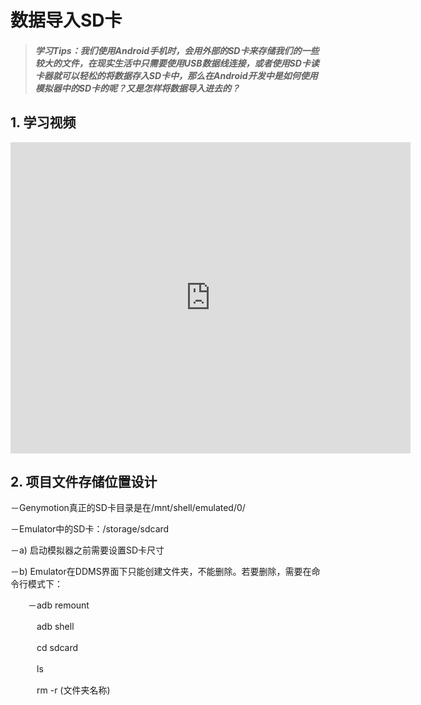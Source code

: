 # 数据导入SD卡

>##### 学习Tips：我们使用Android手机时，会用外部的SD卡来存储我们的一些较大的文件，在现实生活中只需要使用USB数据线连接，或者使用SD卡读卡器就可以轻松的将数据存入SD卡中，那么在Android开发中是如何使用模拟器中的SD卡的呢？又是怎样将数据导入进去的？

## 1. 学习视频

<iframe frameborder="0" width="640" height="498" src="https://v.qq.com/iframe/player.html?vid=z0180bhmznp&tiny=0&auto=0" allowfullscreen></iframe>

## 2. 项目文件存储位置设计

－Genymotion真正的SD卡目录是在/mnt/shell/emulated/0/

－Emulator中的SD卡：/storage/sdcard

－a) 启动模拟器之前需要设置SD卡尺寸

－b) Emulator在DDMS界面下只能创建文件夹，不能删除。若要删除，需要在命令行模式下：

　　－adb remount
  
　　　adb shell
  
　　　cd sdcard
  
　　　ls
  
　　　rm -r (文件夹名称)
